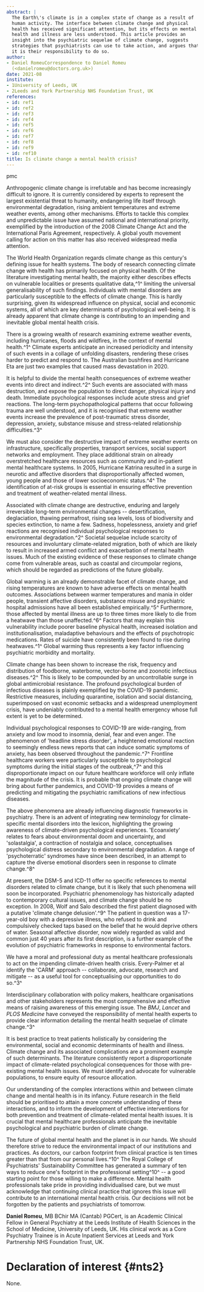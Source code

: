 ```yaml
---
abstract: |
  The Earth\'s climate is in a complex state of change as a result of
  human activity. The interface between climate change and physical
  health has received significant attention, but its effects on mental
  health and illness are less understood. This article provides an
  insight into the psychiatric sequelae of climate change, suggests
  strategies that psychiatrists can use to take action, and argues that
  it is their responsibility to do so.
author:
- Daniel RomeuCorrespondence to Daniel Romeu
  (<danielromeu@doctors.org.uk>)
date: 2021-08
institute:
- 1University of Leeds, UK
- 2Leeds and York Partnership NHS Foundation Trust, UK
references:
- id: ref1
- id: ref2
- id: ref3
- id: ref4
- id: ref5
- id: ref6
- id: ref7
- id: ref8
- id: ref9
- id: ref10
title: Is climate change a mental health crisis?
---
```


pmc

Anthropogenic climate change is irrefutable and has become increasingly
difficult to ignore. It is currently considered by experts to represent
the largest existential threat to humanity, endangering life itself
through environmental degradation, rising ambient temperatures and
extreme weather events, among other mechanisms. Efforts to tackle this
complex and unpredictable issue have assumed national and international
priority, exemplified by the introduction of the 2008 Climate Change Act
and the International Paris Agreement, respectively. A global youth
movement calling for action on this matter has also received widespread
media attention.

The World Health Organization regards climate change as this century\'s
defining issue for health systems. The body of research connecting
climate change with health has primarily focused on physical health. Of
the literature investigating mental health, the majority either
describes effects on vulnerable localities or presents qualitative
data,^1^ limiting the universal generalisability of such findings.
Individuals with mental disorders are particularly susceptible to the
effects of climate change. This is hardly surprising, given its
widespread influence on physical, social and economic systems, all of
which are key determinants of psychological well-being. It is already
apparent that climate change is contributing to an impending and
inevitable global mental health crisis.

There is a growing wealth of research examining extreme weather events,
including hurricanes, floods and wildfires, in the context of mental
health.^1^ Climate experts anticipate an increased periodicity and
intensity of such events in a collage of unfolding disasters, rendering
these crises harder to predict and respond to. The Australian bushfires
and Hurricane Eta are just two examples that caused mass devastation in
2020.

It is helpful to divide the mental health consequences of extreme
weather events into direct and indirect.^2^ Such events are associated
with mass destruction, and expose the population to direct danger,
physical injury and death. Immediate psychological responses include
acute stress and grief reactions. The long-term psychopathological
patterns that occur following trauma are well understood, and it is
recognised that extreme weather events increase the prevalence of
post-traumatic stress disorder, depression, anxiety, substance misuse
and stress-related relationship difficulties.^3^

We must also consider the destructive impact of extreme weather events
on infrastructure, specifically properties, transport services, social
support networks and employment. They place additional strain on already
overstretched healthcare resources such as community and in-patient
mental healthcare systems. In 2005, Hurricane Katrina resulted in a
surge in neurotic and affective disorders that disproportionally
affected women, young people and those of lower socioeconomic status.^4^
The identification of at-risk groups is essential in ensuring effective
prevention and treatment of weather-related mental illness.

Associated with climate change are destructive, enduring and largely
irreversible long-term environmental changes -- desertification,
deglaciation, thawing permafrost, rising sea levels, loss of
biodiversity and species extinction, to name a few. Sadness,
hopelessness, anxiety and grief reactions are recognised individual
psychological responses to environmental degradation.^2^ Societal
sequelae include scarcity of resources and involuntary climate-related
migration, both of which are likely to result in increased armed
conflict and exacerbation of mental health issues. Much of the existing
evidence of these responses to climate change come from vulnerable
areas, such as coastal and circumpolar regions, which should be regarded
as predictions of the future globally.

Global warming is an already demonstrable facet of climate change, and
rising temperatures are known to have adverse effects on mental health
outcomes. Associations between warmer temperatures and mania in older
people, transient affective disorders, substance misuse and psychiatric
hospital admissions have all been established empirically.^5^
Furthermore, those affected by mental illness are up to three times more
likely to die from a heatwave than those unaffected.^6^ Factors that may
explain this vulnerability include poorer baseline physical health,
increased isolation and institutionalisation, maladaptive behaviours and
the effects of psychotropic medications. Rates of suicide have
consistently been found to rise during heatwaves.^1^ Global warming thus
represents a key factor influencing psychiatric morbidity and mortality.

Climate change has been shown to increase the risk, frequency and
distribution of foodborne, waterborne, vector-borne and zoonotic
infectious diseases.^2^ This is likely to be compounded by an
uncontrollable surge in global antimicrobial resistance. The profound
psychological burden of infectious diseases is plainly exemplified by
the COVID-19 pandemic. Restrictive measures, including quarantine,
isolation and social distancing, superimposed on vast economic setbacks
and a widespread unemployment crisis, have undeniably contributed to a
mental health emergency whose full extent is yet to be determined.

Individual psychological responses to COVID-19 are wide-ranging, from
anxiety and low mood to insomnia, denial, fear and even anger. The
phenomenon of 'headline stress disorder', a heightened emotional
reaction to seemingly endless news reports that can induce somatic
symptoms of anxiety, has been observed throughout the pandemic.^7^
Frontline healthcare workers were particularly susceptible to
psychological symptoms during the initial stages of the outbreak,^7^ and
this disproportionate impact on our future healthcare workforce will
only inflate the magnitude of the crisis. It is probable that ongoing
climate change will bring about further pandemics, and COVID-19 provides
a means of predicting and mitigating the psychiatric ramifications of
new infectious diseases.

The above phenomena are already influencing diagnostic frameworks in
psychiatry. There is an advent of integrating new terminology for
climate-specific mental disorders into the lexicon, highlighting the
growing awareness of climate-driven psychological experiences.
'Ecoanxiety' relates to fears about environmental doom and uncertainty,
and 'solastalgia', a contraction of nostalgia and solace, conceptualises
psychological distress secondary to environmental degradation. A range
of 'psychoterratic' syndromes have since been described, in an attempt
to capture the diverse emotional disorders seen in response to climate
change.^8^

At present, the DSM-5 and ICD-11 offer no specific references to mental
disorders related to climate change, but it is likely that such
phenomena will soon be incorporated. Psychiatric phenomenology has
historically adapted to contemporary cultural issues, and climate change
should be no exception. In 2008, Wolf and Salo described the first
patient diagnosed with a putative 'climate change delusion'.^9^ The
patient in question was a 17-year-old boy with a depressive illness, who
refused to drink and compulsively checked taps based on the belief that
he would deprive others of water. Seasonal affective disorder, now
widely regarded as valid and common just 40 years after its first
description, is a further example of the evolution of psychiatric
frameworks in response to environmental factors.

We have a moral and professional duty as mental healthcare professionals
to act on the impending climate-driven health crisis. Every-Palmer et al
identify the 'CARM' approach -- collaborate, advocate, research and
mitigate -- as a useful tool for conceptualising our opportunities to do
so.^3^

Interdisciplinary collaboration with policy makers, healthcare
organisations and other stakeholders represents the most comprehensive
and effective means of raising awareness of this emerging issue. The
*BMJ*, *Lancet* and *PLOS Medicine* have conveyed the responsibility of
mental health experts to provide clear information detailing the mental
health sequelae of climate change.^3^

It is best practice to treat patients holistically by considering the
environmental, social and economic determinants of health and illness.
Climate change and its associated complications are a prominent example
of such determinants. The literature consistently report a
disproportionate impact of climate-related psychological consequences
for those with pre-existing mental health issues. We must identify and
advocate for vulnerable populations, to ensure equity of resource
allocation.

Our understanding of the complex interactions within and between climate
change and mental health is in its infancy. Future research in the field
should be prioritised to attain a more concrete understanding of these
interactions, and to inform the development of effective interventions
for both prevention and treatment of climate-related mental health
issues. It is crucial that mental healthcare professionals anticipate
the inevitable psychological and psychiatric burden of climate change.

The future of global mental health and the planet is in our hands. We
should therefore strive to reduce the environmental impact of our
institutions and practices. As doctors, our carbon footprint from
clinical practice is ten times greater than that from our personal
lives.^10^ The Royal College of Psychiatrists' Sustainability Committee
has generated a summary of ten ways to reduce one\'s footprint in the
professional setting^10^ -- a good starting point for those willing to
make a difference. Mental health professionals take pride in providing
individualised care, but we must acknowledge that continuing clinical
practice that ignores this issue will contribute to an international
mental health crisis. Our decisions will not be forgotten by the
patients and psychiatrists of tomorrow.

**Daniel Romeu**, MB BChir MA (Cantab) PGCert, is an Academic Clinical
Fellow in General Psychiatry at the Leeds Institute of Health Sciences
in the School of Medicine, University of Leeds, UK. His clinical work as
a Core Psychiatry Trainee is in Acute Inpatient Services at Leeds and
York Partnership NHS Foundation Trust, UK.

# Declaration of interest {#nts2}

None.
